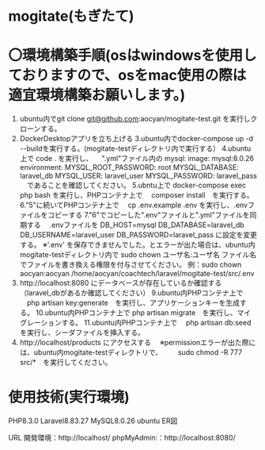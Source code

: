 # mogitate(もぎたて)
# 〇環境構築手順(osはwindowsを使用しておりますので、osをmac使用の際は適宜環境構築お願いします。)
1. ubuntu内でgit clone git@github.com:aocyan/mogitate-test.git を実行しクローンする。
2. DockerDesktopアプリを立ち上げる
3.ubuntu内でdocker-compose up -d --buildを実行する。(mogitate-testディレクトリ内で実行する）
4.ubuntu上で code . を実行し、
　".yml"ファイル内の
    mysql:
        image: mysql:8.0.26
        environment:
            MYSQL_ROOT_PASSWORD: root
            MYSQL_DATABASE: laravel_db
            MYSQL_USER: laravel_user
            MYSQL_PASSWORD: laravel_pass
　であることを確認してください。
5.ubntu上で docker-compose exec php bash を実行し、PHPコンテナ上で
　composer install　を実行する。
6."5"に続いてPHPコンテナ上で
　cp .env.example .env を実行し、.envファイルをコピーする
7."6"でコピーした".env"ファイルと".yml"ファイルを同期する
　.envファイルを
     DB_HOST=mysql
     DB_DATABASE=laravel_db
     DB_USERNAME=laravel_user
     DB_PASSWORD=laravel_pass
 に設定を変更する。
 ※'.env' を保存できませんでした。とエラーが出た場合は、ubuntu内mogitate-testディレクトリ内で
   sudo chown ユーザ名:ユーザ名 ファイル名　でファイルを書き換える権限を付与させてください。
   例：sudo chown aocyan:aocyan /home/aocyan/coachtech/laravel/mogitate-test/src/.env
8. http://localhost:8080 にデータベースが存在しているか確認する（laravel_dbがあるか確認してください）
9.ubuntu内PHPコンテナ上で
　php artisan key:generate　を実行し、アプリケーションキーを生成する。
10.ubuntu内PHPコンテナ上で
  php artisan migrate　を実行し、マイグレーションする。
11.ubuntu内PHPコンテナ上で
　php artisan db:seed　を実行し、シーダファイルを挿入する。
12. http://localhost/products にアクセスする
　※permissionエラーが出た際には、ubuntu内mogitate-testディレクトリで、
 　　sudo chmod -R 777 src/*　を実行してください。

# 使用技術(実行環境)
PHP8.3.0
Laravel8.83.27
MySQL8.0.26
ubuntu
ER図


URL
開発環境：http://localhost/
phpMyAdmin:：http://localhost:8080/
